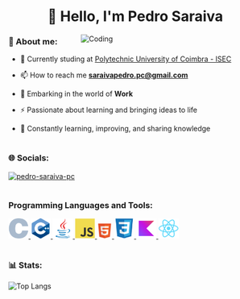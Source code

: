 <h1 align="center">👋 Hello, I'm Pedro Saraiva</h1>



<img src="https://user-images.githubusercontent.com/74038190/212749171-b84692a8-2b04-4e3b-93ca-ac14705da224.gif" align="right" alt="Coding" width="360">

<h3 align="left">🧠 About me:</h3>

 - 🔭 Currently studing at [Polytechnic University of Coimbra - ISEC](https://www.ipc.pt)

 - 📫 How to reach me **saraivapedro.pc@gmail.com**

 - 🚀 Embarking in the world of **Work**
 
 - ⚡ Passionate about learning and bringing ideas to life

 - 🧠 Constantly learning, improving, and sharing knowledge

 

#

<h3 align="left">🌐 Socials:</h3>

<p align="left">
  <a href="https://www.linkedin.com/in/pedro-saraiva-pc/" target="_blank">
    <img src="https://cdn.jsdelivr.net/gh/devicons/devicon@latest/icons/linkedin/linkedin-original.svg" 
         alt="pedro-saraiva-pc" 
         height="30" 
         width="30" 
         style="vertical-align: middle;" />
  </a>
</p>

#

<h3 align="left"> Programming Languages and Tools:</h3>
<p align="left">
  <a href="https://www.cprogramming.com/" target="_blank" rel="noreferrer">
    <img src="https://raw.githubusercontent.com/devicons/devicon/master/icons/c/c-original.svg" alt="C" width="40" height="40"/>
  </a>
  <a href="https://isocpp.org/" target="_blank" rel="noreferrer">
    <img src="https://raw.githubusercontent.com/devicons/devicon/master/icons/cplusplus/cplusplus-original.svg" alt="C++" width="40" height="40"/>
  </a>
  <a href="https://www.java.com/" target="_blank" rel="noreferrer">
    <img src="https://raw.githubusercontent.com/devicons/devicon/master/icons/java/java-original.svg" alt="Java" width="40" height="40"/>
  </a>
  <a href="https://developer.mozilla.org/en-US/docs/Web/JavaScript" target="_blank" rel="noreferrer">
    <img src="https://raw.githubusercontent.com/devicons/devicon/master/icons/javascript/javascript-original.svg" alt="JavaScript" width="40" height="40"/>
  </a>
  <a href="https://developer.mozilla.org/en-US/docs/Web/HTML" target="_blank" rel="noreferrer">
    <img src="https://raw.githubusercontent.com/devicons/devicon/master/icons/html5/html5-original.svg" alt="HTML5" width="30" height="30"/>
  </a>
  <a href="https://developer.mozilla.org/en-US/docs/Web/CSS" target="_blank" rel="noreferrer">
    <img src="https://raw.githubusercontent.com/devicons/devicon/master/icons/css3/css3-original.svg" alt="CSS3" width="40" height="40"/>
  </a>
  <a href="https://kotlinlang.org/" target="_blank" rel="noreferrer">
    <img src="https://raw.githubusercontent.com/devicons/devicon/master/icons/kotlin/kotlin-original.svg" alt="Kotlin" width="40" height="40"/>
  </a>
  <a href="https://react.dev/" target="_blank" rel="noreferrer">
    <img src="https://raw.githubusercontent.com/devicons/devicon/master/icons/react/react-original.svg" alt="React" width="40" height="40"/>
  </a>
</p>


 #

<h3 align="left">📊 Stats:</h3>

![Top Langs](https://github-readme-streak-stats.herokuapp.com/?user=PedroSaraivaPC&theme=gruvbox)

